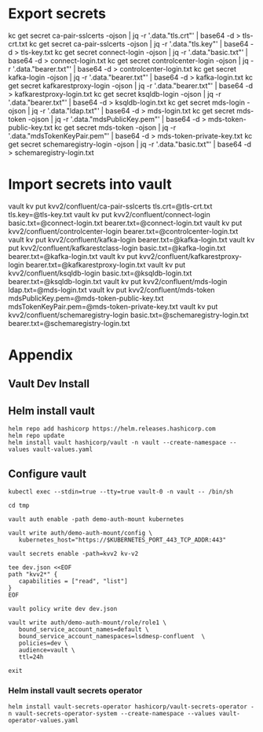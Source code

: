 
# Export secrets

kc get secret ca-pair-sslcerts -ojson | jq -r '.data."tls.crt"' | base64 -d > tls-crt.txt
kc get secret ca-pair-sslcerts -ojson | jq -r '.data."tls.key"' | base64 -d > tls-key.txt
kc get secret connect-login -ojson | jq -r '.data."basic.txt"' | base64 -d > connect-login.txt
kc get secret controlcenter-login -ojson | jq -r '.data."bearer.txt"' | base64 -d > controlcenter-login.txt
kc get secret kafka-login -ojson | jq -r '.data."bearer.txt"' | base64 -d > kafka-login.txt
kc get secret kafkarestproxy-login -ojson | jq -r '.data."bearer.txt"' | base64 -d > kafkarestproxy-login.txt
kc get secret ksqldb-login -ojson | jq -r '.data."bearer.txt"' | base64 -d > ksqldb-login.txt
kc get secret mds-login -ojson | jq -r '.data."ldap.txt"' | base64 -d > mds-login.txt
kc get secret mds-token -ojson | jq -r '.data."mdsPublicKey.pem"' | base64 -d > mds-token-public-key.txt
kc get secret mds-token -ojson | jq -r '.data."mdsTokenKeyPair.pem"' | base64 -d > mds-token-private-key.txt
kc get secret schemaregistry-login -ojson | jq -r '.data."basic.txt"' | base64 -d > schemaregistry-login.txt

# Import secrets into vault

vault kv put kvv2/confluent/ca-pair-sslcerts tls.crt=@tls-crt.txt tls.key=@tls-key.txt
vault kv put kvv2/confluent/connect-login basic.txt=@connect-login.txt bearer.txt=@connect-login.txt
vault kv put kvv2/confluent/controlcenter-login bearer.txt=@controlcenter-login.txt
vault kv put kvv2/confluent/kafka-login bearer.txt=@kafka-login.txt
vault kv put kvv2/confluent/kafkarestclass-login basic.txt=@kafka-login.txt bearer.txt=@kafka-login.txt
vault kv put kvv2/confluent/kafkarestproxy-login bearer.txt=@kafkarestproxy-login.txt
vault kv put kvv2/confluent/ksqldb-login basic.txt=@ksqldb-login.txt bearer.txt=@ksqldb-login.txt
vault kv put kvv2/confluent/mds-login ldap.txt=@mds-login.txt
vault kv put kvv2/confluent/mds-token mdsPublicKey.pem=@mds-token-public-key.txt mdsTokenKeyPair.pem=@mds-token-private-key.txt
vault kv put kvv2/confluent/schemaregistry-login basic.txt=@schemaregistry-login.txt bearer.txt=@schemaregistry-login.txt

# Appendix

## Vault Dev Install

## Helm install vault

```
helm repo add hashicorp https://helm.releases.hashicorp.com
helm repo update
helm install vault hashicorp/vault -n vault --create-namespace --values vault-values.yaml
```

## Configure vault

```
kubectl exec --stdin=true --tty=true vault-0 -n vault -- /bin/sh

cd tmp

vault auth enable -path demo-auth-mount kubernetes

vault write auth/demo-auth-mount/config \
   kubernetes_host="https://$KUBERNETES_PORT_443_TCP_ADDR:443"

vault secrets enable -path=kvv2 kv-v2

tee dev.json <<EOF
path "kvv2*" {
   capabilities = ["read", "list"]
}
EOF

vault policy write dev dev.json

vault write auth/demo-auth-mount/role/role1 \
   bound_service_account_names=default \
   bound_service_account_namespaces=lsdmesp-confluent  \
   policies=dev \
   audience=vault \
   ttl=24h

exit
```

### Helm install vault secrets operator

```
helm install vault-secrets-operator hashicorp/vault-secrets-operator -n vault-secrets-operator-system --create-namespace --values vault-operator-values.yaml
```

